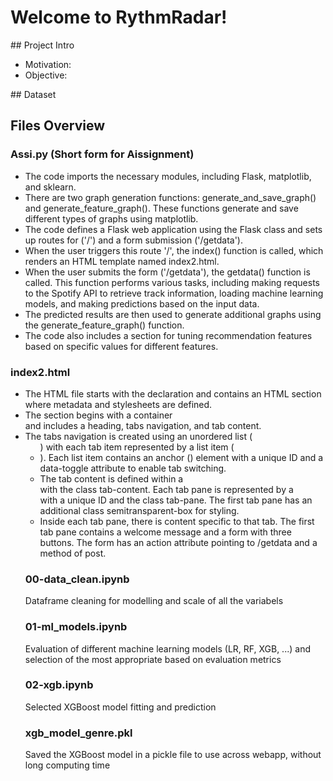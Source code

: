 # Welcome to RythmRadar!

## Project Intro
- Motivation: 
- Objective:

## Dataset

## Files Overview

### Assi.py (Short form for Aissignment)
- The code imports the necessary modules, including Flask, matplotlib, and sklearn.
- There are two graph generation functions: generate_and_save_graph() and generate_feature_graph(). These functions generate and save different types of graphs using matplotlib.
- The code defines a Flask web application using the Flask class and sets up routes for ('/') and a form submission ('/getdata').
- When the user triggers this route '/', the index() function is called, which renders an HTML template named index2.html.
- When the user submits the form ('/getdata'), the getdata() function is called. This function performs various tasks, including making requests to the Spotify API to retrieve track information, loading machine learning models, and making predictions based on the input data.
- The predicted results are then used to generate additional graphs using the generate_feature_graph() function.
- The code also includes a section for tuning recommendation features based on specific values for different features.
### index2.html
- The HTML file starts with the <!DOCTYPE html> declaration and contains an HTML <head> section where metadata and stylesheets are defined.
- The <body> section begins with a container <div> and includes a heading, tabs navigation, and tab content.
- The tabs navigation is created using an unordered list (<ul>) with each tab item represented by a list item (<li>). Each list item contains an anchor (<a>) element with a unique ID and a data-toggle attribute to enable tab switching.
- The tab content is defined within a <div> with the class tab-content. Each tab pane is represented by a <div> with a unique ID and the class tab-pane. The first tab pane has an additional class semitransparent-box for styling.
- Inside each tab pane, there is content specific to that tab. The first tab pane contains a welcome message and a form with three buttons. The form has an action attribute pointing to /getdata and a method of post.
### 00-data_clean.ipynb
Dataframe cleaning for modelling and scale of all the variabels
### 01-ml_models.ipynb
Evaluation of different machine learning models (LR, RF, XGB, ...) and selection of the most appropriate based on evaluation metrics
### 02-xgb.ipynb
Selected XGBoost model fitting and prediction
### xgb_model_genre.pkl
Saved the XGBoost model in a pickle file to use across webapp, without long computing time
